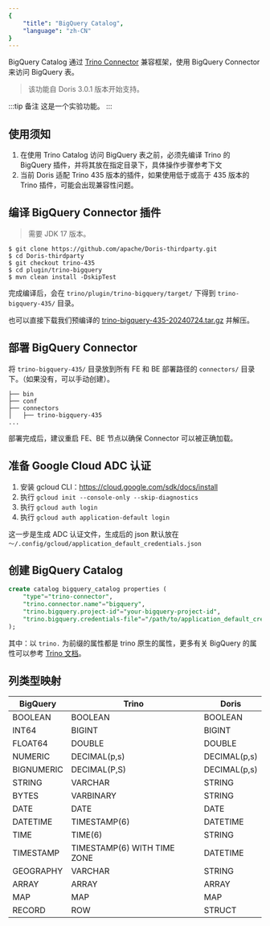 ```yaml
---
{
    "title": "BigQuery Catalog",
    "language": "zh-CN"
}
---
```


<!-- 
Licensed to the Apache Software Foundation (ASF) under one
or more contributor license agreements.  See the NOTICE file
distributed with this work for additional information
regarding copyright ownership.  The ASF licenses this file
to you under the Apache License, Version 2.0 (the
"License"); you may not use this file except in compliance
with the License.  You may obtain a copy of the License at

  http://www.apache.org/licenses/LICENSE-2.0

Unless required by applicable law or agreed to in writing,
software distributed under the License is distributed on an
"AS IS" BASIS, WITHOUT WARRANTIES OR CONDITIONS OF ANY
KIND, either express or implied.  See the License for the
specific language governing permissions and limitations
under the License.
-->

BigQuery Catalog 通过 [Trino Connector](../../../../docusaurus-plugin-content-docs-community/current/how-to-contribute/trino-connector-developer-guide.md) 兼容框架，使用 BigQuery Connector 来访问 BigQuery 表。

> 该功能自 Doris 3.0.1 版本开始支持。

:::tip 备注
这是一个实验功能。
:::

## 使用须知

1. 在使用 Trino Catalog 访问 BigQuery 表之前，必须先编译 Trino 的 BigQuery 插件，并将其放在指定目录下，具体操作步骤参考下文
2. 当前 Doris 适配 Trino 435 版本的插件，如果使用低于或高于 435 版本的 Trino 插件，可能会出现兼容性问题。

## 编译 BigQuery Connector 插件

> 需要 JDK 17 版本。

```Plain Text
$ git clone https://github.com/apache/Doris-thirdparty.git
$ cd Doris-thirdparty
$ git checkout trino-435
$ cd plugin/trino-bigquery
$ mvn clean install -DskipTest
```

完成编译后，会在 `trino/plugin/trino-bigquery/target/` 下得到 `trino-bigquery-435/` 目录。

也可以直接下载我们预编译的 [trino-bigquery-435-20240724.tar.gz](https://github.com/apache/Doris-thirdparty/releases/download/trino-435-20240724/trino-bigquery-435-20240724.tar.gz) 并解压。

## 部署 BigQuery Connector

将 `trino-bigquery-435/` 目录放到所有 FE 和 BE 部署路径的 `connectors/` 目录下。（如果没有，可以手动创建）。

```Plain Text
├── bin
├── conf
├── connectors
│   ├── trino-bigquery-435
...
```

部署完成后，建议重启 FE、BE 节点以确保 Connector 可以被正确加载。

## 准备 Google Cloud ADC 认证

1. 安装 gcloud CLI：https://cloud.google.com/sdk/docs/install
2. 执行 `gcloud init --console-only --skip-diagnostics`
3. 执行 `gcloud auth login`
4. 执行 `gcloud auth application-default login`

这一步是生成 ADC 认证文件，生成后的 json 默认放在 `～/.config/gcloud/application_default_credentials.json`

## 创建 BigQuery Catalog

```sql
create catalog bigquery_catalog properties (
    "type"="trino-connector",
    "trino.connector.name"="bigquery",
    "trino.bigquery.project-id"="your-bigquery-project-id",
    "trino.bigquery.credentials-file"="/path/to/application_default_credentials.json",
);
```

其中：以 `trino.` 为前缀的属性都是 trino 原生的属性，更多有关 BigQuery 的属性可以参考 [Trino 文档](https://trino.io/docs/current/connector/bigquery.html)。

## 列类型映射

|BigQuery|Trino|Doris|
| ----- | ----- | ----- |
|BOOLEAN|BOOLEAN|BOOLEAN|
|INT64|BIGINT|BIGINT|
|FLOAT64|DOUBLE|DOUBLE|
|NUMERIC|DECIMAL(p,s)|DECIMAL(p,s)|
|BIGNUMERIC|DECIMAL(P,S)|DECIMAL(p,s)|
|STRING|VARCHAR|STRING|
|BYTES|VARBINARY|STRING|
|DATE|DATE|DATE|
|DATETIME|TIMESTAMP(6)|DATETIME|
|TIME|TIME(6)|STRING|
|TIMESTAMP|TIMESTAMP(6) WITH TIME ZONE|DATETIME|
|GEOGRAPHY|VARCHAR|STRING|
|ARRAY|ARRAY|ARRAY|
|MAP|MAP|MAP|
|RECORD|ROW|STRUCT|

